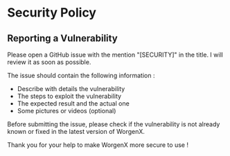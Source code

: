 # Security Policy

## Reporting a Vulnerability

Please open a GitHub issue with the mention "[SECURITY]" in the title. I will review it as soon as possible. 

The issue should contain the following information :

- Describe with details the vulnerability
- The steps to exploit the vulnerability
- The expected result and the actual one
- Some pictures or videos (optional)

Before submitting the issue, please check if the vulnerability is not already known or fixed in the latest version of WorgenX.

Thank you for your help to make WorgenX more secure to use !